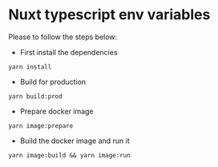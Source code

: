 # Nuxt typescript env variables

Please to follow the steps below:

- First install the dependencies
```
yarn install
```

- Build for production
```
yarn build:prod
```

- Prepare docker image
```
yarn image:prepare
```

- Build the docker image and run it
```
yarn image:build && yarn image:run
```
